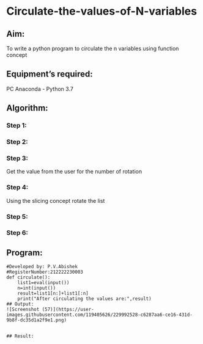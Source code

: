 # Circulate-the-values-of-N-variables
## Aim:
To write a python program to circulate the n variables using function concept
## Equipment’s required:
PC
Anaconda - Python 3.7
## Algorithm: 
### Step 1: 
### Step 2: 
### Step 3: 
Get the value from the user for the number of rotation
### Step 4: 
Using the slicing concept rotate the list

### Step 5: 
### Step 6: 
## Program:
```#Program to circulate N values.
#Developed by: P.V.Abishek
#RegisterNumber:212222230003
def circulate():
    list1=eval(input())
    n=int(input())
    result=list1[n:]+list1[:n]
    print("After circulating the values are:",result)
## Output:
![Screenshot (57)](https://user-images.githubusercontent.com/119405626/229992528-c6287aa6-ce16-431d-9b8f-dc35d1a2f9e1.png)


## Result:

